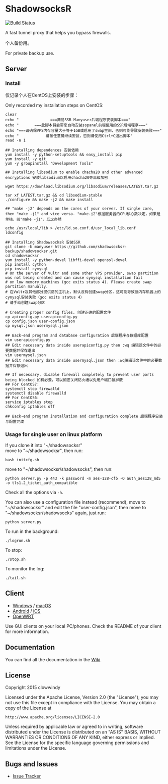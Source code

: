 ShadowsocksR
===========

[![Build Status]][Travis CI]

A fast tunnel proxy that helps you bypass firewalls.

个人备份用。

For private backup use.

Server
------

### Install

仅记录个人在CentOS上安装的步骤：

Only recorded my installation steps on CentOS:

    clear
    echo "              ===简易SSR Manyuser后端程序安装脚本==="
    echo "       ===此脚本将会带您自动安装sspanel前端使用的SSR后端程序==="
    echo "===请确保VPS内存容量大于等于1GB或启用了swap空间，否则可能导致安装失败==="
    echo "            请按任意键继续安装，否则请使用Ctrl+C退出脚本"
    read -n 1
    
    ## Installing dependences 安装依赖
    yum install -y python-setuptools && easy_install pip
    yum install -y git
    yum -y groupinstall "Development Tools"
    
    ## Installing libsodium to enable chacha20 and other advanced encryptions 安装libsodium以启用chacha20等高级加密
    
    wget https://download.libsodium.org/libsodium/releases/LATEST.tar.gz
    
    tar xf LATEST.tar.gz && cd libsodium-stable
    ./configure && make -j2 && make install
    
    ## "make -j2" depends on the cores of your server. If single core, then "make -j1" and vice versa. "make-j2"根据服务器的CPU核心数决定，如果是单核，则"make -j1"，反之亦然
    
    echo /usr/local/lib > /etc/ld.so.conf.d/usr_local_lib.conf
    ldconfig
    
    ## Installing ShadowsocksR 安装SSR
    git clone -b manyuser https://github.com/shadowsocksr-backup/shadowsocksr.git
    cd shadowsocksr
    yum install -y python-devel libffi-devel openssl-devel
    pip install cython
    pip install cymysql
    # On the server of Vultr and some other VPS provider, swap partition was not being created and can cause cymysql installation fail
    # on low memory machines (gcc exits status 4). Please create swap partition manually.
    # 在Vultr及其他部分提供商的主机上，默认没有创建swap分区，这可能导致低内存机器上的cymysql安装失败（gcc exits status 4）
    # 请手动创建swap分区
    
    # Creating proper config files. 创建正确的配置文件
    cp apiconfig.py userapiconfig.py
    cp config.json user-config.json
    cp mysql.json usermysql.json
    
    ## Back-end program and database configuration 后端程序与数据库配置
    vim userapiconfig.py
    ## Edit necessary data inside userapiconfig.py then :wq 编辑该文件中的必要数据并保存退出
    vim usermysql.json
    ## Edit necessary data inside usermysql.json then :wq编辑该文件中的必要数据并保存退出
    
    ## If necessary, disable firewall completely to prevent user ports being blocked 如有必要，可以彻底关闭防火墙以免用户端口被屏蔽
    ## For CentOS7:
    systemctl stop firewalld
    systemctl disable firewalld
    ## For CentOS6:
    service iptables stop
    chkconfig iptables off
    
    ## Back-end program installation and configuration complete 后端程序安装与配置完成
    


### Usage for single user on linux platform

If you clone it into "~/shadowsocksr"  
move to "~/shadowsocksr", then run:

    bash initcfg.sh

move to "~/shadowsocksr/shadowsocks", then run:

    python server.py -p 443 -k password -m aes-128-cfb -O auth_aes128_md5 -o tls1.2_ticket_auth_compatible

Check all the options via `-h`.

You can also use a configuration file instead (recommend), move to "~/shadowsocksr" and edit the file "user-config.json", then move to "~/shadowsocksr/shadowsocks" again, just run:

    python server.py

To run in the background:

    ./logrun.sh

To stop:

    ./stop.sh

To monitor the log:

    ./tail.sh


Client
------

* [Windows] / [macOS]
* [Android] / [iOS]
* [OpenWRT]

Use GUI clients on your local PC/phones. Check the README of your client
for more information.

Documentation
-------------

You can find all the documentation in the [Wiki].

License
-------

Copyright 2015 clowwindy

Licensed under the Apache License, Version 2.0 (the "License"); you may
not use this file except in compliance with the License. You may obtain
a copy of the License at

    http://www.apache.org/licenses/LICENSE-2.0

Unless required by applicable law or agreed to in writing, software
distributed under the License is distributed on an "AS IS" BASIS, WITHOUT
WARRANTIES OR CONDITIONS OF ANY KIND, either express or implied. See the
License for the specific language governing permissions and limitations
under the License.

Bugs and Issues
----------------

* [Issue Tracker]



[Android]:           https://github.com/shadowsocksr/shadowsocksr-android
[Build Status]:      https://travis-ci.org/shadowsocksr/shadowsocksr.svg?branch=manyuser
[Debian sid]:        https://packages.debian.org/unstable/python/shadowsocks
[iOS]:               https://github.com/shadowsocks/shadowsocks-iOS/wiki/Help
[Issue Tracker]:     https://github.com/shadowsocksr/shadowsocksr/issues?state=open
[OpenWRT]:           https://github.com/shadowsocks/openwrt-shadowsocks
[macOS]:             https://github.com/shadowsocksr/ShadowsocksX-NG
[Travis CI]:         https://travis-ci.org/shadowsocksr/shadowsocksr
[Windows]:           https://github.com/shadowsocksr/shadowsocksr-csharp
[Wiki]:              https://github.com/breakwa11/shadowsocks-rss/wiki
